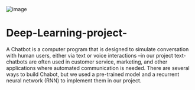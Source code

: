 <img src="https://encrypted-tbn0.gstatic.com/images?q=tbn:ANd9GcRg-mh_ANCO0agaI0aDROXaNrLG-5x4pf1A7A&usqp=CAU" alt="image">




# Deep-Learning-project-
A Chatbot is a computer program that is designed to simulate conversation with human users, either via text or voice interactions –in our project text- chatbots are often used in customer service, marketing, and other applications where automated communication is needed.
There are several ways to build Chabot, but we used a pre-trained model and a recurrent neural network (RNN) to implement them in our project.

